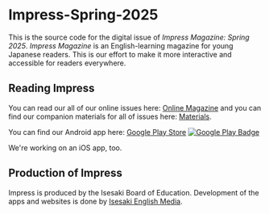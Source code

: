 # Impress-Spring-2025

This is the source code for the digital issue of *Impress Magazine: Spring 2025*. *Impress Magazine* is an English-learning magazine for young Japanese readers. This is our effort to make it more interactive and accessible for readers everywhere.

## Reading Impress

You can read our all of our online issues here: [Online Magazine](https://impress.isesaki.in) and you can find our companion materials for all of issues here: [Materials](https://in.isesaki.in/impress-gallery).

You can find our Android app here: [Google Play Store](https://play.google.com/store/apps/details?id=in.isesaki.in.impressmagazine_summer2023&pcampaignid=web_share)
[![Google Play Badge](https://play.google.com/intl/en_us/badges/static/images/badges/en_badge_web_generic.png)](https://play.google.com/store/apps/details?id=in.isesaki.in.impressmagazine_summer2023&pcampaignid=web_share)

We're working on an iOS app, too.

## Production of Impress

Impress is produced by the Isesaki Board of Education. Development of the apps and websites is done by [Isesaki English Media](https://in.isesaki.in).
